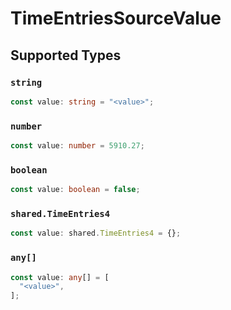 # TimeEntriesSourceValue


## Supported Types

### `string`

```typescript
const value: string = "<value>";
```

### `number`

```typescript
const value: number = 5910.27;
```

### `boolean`

```typescript
const value: boolean = false;
```

### `shared.TimeEntries4`

```typescript
const value: shared.TimeEntries4 = {};
```

### `any[]`

```typescript
const value: any[] = [
  "<value>",
];
```

